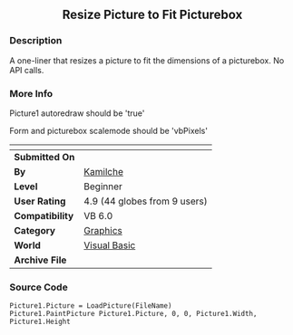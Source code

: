 ﻿<div align="center">

## Resize Picture to Fit Picturebox


</div>

### Description

A one-liner that resizes a picture to fit the dimensions of a picturebox. No API calls.
 
### More Info
 
Picture1 autoredraw should be 'true'

Form and picturebox scalemode should be 'vbPixels'


<span>             |<span>
---                |---
**Submitted On**   |
**By**             |[Kamilche](https://github.com/Planet-Source-Code/PSCIndex/blob/master/ByAuthor/kamilche.md)
**Level**          |Beginner
**User Rating**    |4.9 (44 globes from 9 users)
**Compatibility**  |VB 6\.0
**Category**       |[Graphics](https://github.com/Planet-Source-Code/PSCIndex/blob/master/ByCategory/graphics__1-46.md)
**World**          |[Visual Basic](https://github.com/Planet-Source-Code/PSCIndex/blob/master/ByWorld/visual-basic.md)
**Archive File**   |[](https://github.com/Planet-Source-Code/kamilche-resize-picture-to-fit-picturebox__1-30002/archive/master.zip)





### Source Code

```
Picture1.Picture = LoadPicture(FileName)
Picture1.PaintPicture Picture1.Picture, 0, 0, Picture1.Width, Picture1.Height
```

